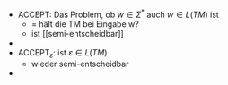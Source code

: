 - ACCEPT: Das Problem, ob $w\in\Sigma^{\ast}$ auch $w\in L\left(TM\right)$ ist
	- = hält die TM bei Eingabe w?
	- ist [[semi-entscheidbar]]
-
- $\text{ACCEPT}_{\varepsilon}$: ist $\varepsilon\in L\left(TM\right)$
	- wieder semi-entscheidbar
-